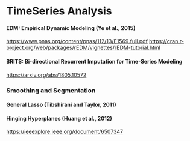 # TimeSeries Analysis
#### EDM: Empirical Dynamic Modeling (Ye et al., 2015)
https://www.pnas.org/content/pnas/112/13/E1569.full.pdf
https://cran.r-project.org/web/packages/rEDM/vignettes/rEDM-tutorial.html

#### BRITS: Bi-directional Recurrent Imputation for Time-Series Modeling
https://arxiv.org/abs/1805.10572

### Smoothing and Segmentation
#### General Lasso (Tibshirani and Taylor, 2011)

#### Hinging Hyperplanes (Huang et al., 2012)
https://ieeexplore.ieee.org/document/6507347

